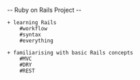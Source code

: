 


-- Ruby on Rails Project --
	
	+ learning Rails
		#workflow
		#syntax
		#everything
	
	+ familiarising with basic Rails concepts
		#MVC
		#DRY
		#REST
	